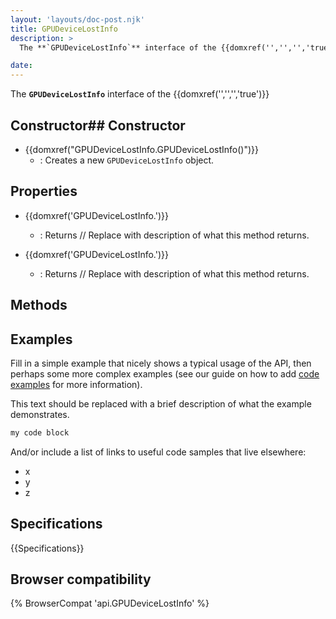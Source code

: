```yaml
---
layout: 'layouts/doc-post.njk'
title: GPUDeviceLostInfo
description: >
  The **`GPUDeviceLostInfo`** interface of the {{domxref('','','','true')}} 

date: 
---
```


The **`GPUDeviceLostInfo`** interface of the {{domxref('','','','true')}} 





 ## Constructor## Constructor

- {{domxref("GPUDeviceLostInfo.GPUDeviceLostInfo()")}}
  - : Creates a new `GPUDeviceLostInfo` object.



## Properties

- {{domxref('GPUDeviceLostInfo.')}}
  - : Returns // Replace with description of what this method returns.

- {{domxref('GPUDeviceLostInfo.')}}
  - : Returns // Replace with description of what this method returns.

## Methods



## Examples

Fill in a simple example that nicely shows a typical usage of the API, then perhaps some more complex examples (see our guide on how to add [code examples](/en-US/docs/MDN/Contribute/Structures/Code_examples) for more information).

This text should be replaced with a brief description of what the example demonstrates.

```js
my code block
```

And/or include a list of links to useful code samples that live elsewhere:

*   x
*   y
*   z

## Specifications

{{Specifications}}

## Browser compatibility

{% BrowserCompat 'api.GPUDeviceLostInfo' %}

